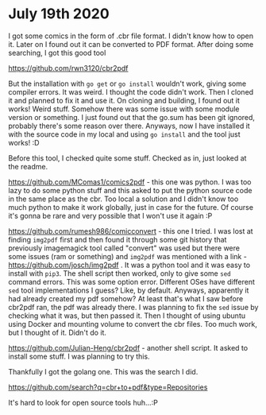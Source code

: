 # July 19th 2020

I got some comics in the form of .cbr file format.
I didn't know how to open it. Later on I found out
it can be converted to PDF format. After doing some
searching, I got this good tool

https://github.com/rwn3120/cbr2pdf

But the installation with `go get` or `go install`
wouldn't work, giving some compiler errors. It was
weird. I thought the code didn't work. Then I cloned
it and planned to fix it and use it. On cloning and
building, I found out it works! Weird stuff. Somehow
there was some issue with some module version or something.
I just found out that the go.sum has been git ignored,
probably there's some reason over there. Anyways, now
I have installed it with the source code in my local
and using `go install` and the tool just works! :D


Before this tool, I checked quite some stuff. Checked
as in, just looked at the readme.


https://github.com/MComas1/comics2pdf - this one was
python. I was too lazy to do some python stuff and this
asked to put the python source code in the same place
as the cbr. Too local a solution and I didn't know too
much python to make it work globally, just in case
for the future. Of course it's gonna be rare and very
possible that I won't use it again :P

https://github.com/rumesh986/comicconvert - this one
I tried. I was lost at finding `img2pdf` first and then
found it through some git history that previously
imagemagick tool called "convert" was used but there
were some issues (ram or something) and `img2pdf` was mentioned
with a link - https://github.com/josch/img2pdf . It was a
python tool and it was easy to install with `pip3`. The
shell script then worked, only to give some `sed` command
errors. This was some option error. Different OSes have
different `sed` tool implementations I guess? Like, by
default. Anyways, apparently it had already created my pdf
somehow? At least that's what I saw before cbr2pdf ran,
the pdf was already there. I was planning to fix the `sed`
issue by checking what it was, but then passed it. Then
I thought of using ubuntu using Docker and mounting volume
to convert the cbr files. Too much work, but I thought of it.
Didn't do it.

https://github.com/Julian-Heng/cbr2pdf - another shell script.
It asked to install some stuff. I was planning to try this.

Thankfully I got the golang one. This was the search I did.

https://github.com/search?q=cbr+to+pdf&type=Repositories

It's hard to look for open source tools huh...:P




